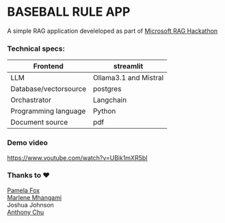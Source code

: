 # BASEBALL RULE APP

A simple RAG application develeloped as part of [Microsoft RAG Hackathon](https://github.com/microsoft/RAG_Hack/)

### Technical specs:
| Frontend | streamlit |
| --- | --- |
| LLM | Ollama3.1 and Mistral |
| Database/vectorsource | postgres |
| Orchastrator | Langchain |
| Programming language | Python |
| Document source | pdf |

### Demo video
https://www.youtube.com/watch?v=UBik1mXR5bI


### Thanks to :heart:
[Pamela Fox](https://github.com/pamelafox)
<br>
[Marlene Mhangami](https://github.com/marlenezw)
<br>
Joshua Johnson
<br>
[Anthony Chu](https://github.com/anthonychu)
<br>


